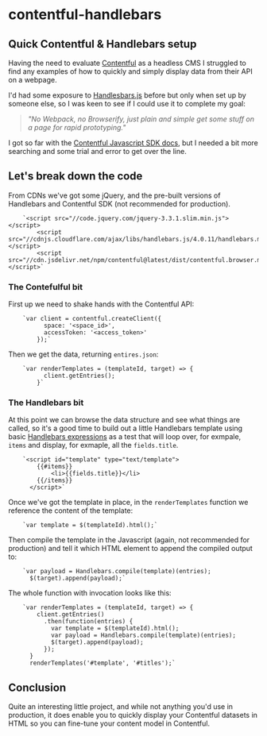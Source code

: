 # contentful-handlebars
## Quick Contentful & Handlebars setup

Having the need to evaluate [Contentful](https://www.contentful.com) as a headless CMS I struggled to find any examples of how to quickly and simply display data from their API on a webpage.

I'd had some exposure to [Handlesbars.js](https://handlebarsjs.com) before but only when set up by someone else, so I was keen to see if I could use it to complete my goal:

> _"No Webpack, no Browserify, just plain and simple get some stuff on a page for rapid prototyping."_

I got so far with the [Contentful Javascript SDK docs](https://www.contentful.com/developers/docs/javascript/tutorials/using-js-cda-sdk/), but I needed a bit more searching and some trial and error to get over the line.

## Let's break down the code

From CDNs we've got some jQuery, and the pre-built versions of Handlebars and Contentful SDK (not recommended for production).

        `<script src="//code.jquery.com/jquery-3.3.1.slim.min.js"></script>
            <script src="//cdnjs.cloudflare.com/ajax/libs/handlebars.js/4.0.11/handlebars.min.js"></script>
            <script src="//cdn.jsdelivr.net/npm/contentful@latest/dist/contentful.browser.min.js"></script>` 
      

### The Contefulful bit

First up we need to shake hands with the Contentful API:

        `var client = contentful.createClient({
              space: '<space_id>',
              accessToken: '<access_token>'
            });` 
      

Then we get the data, returning `entires.json`:

        `var renderTemplates = (templateId, target) => {
              client.getEntries();
            }` 
      

### The Handlebars bit

At this point we can browse the data structure and see what things are called, so it's a good time to build out a little Handlebars template using basic [Handlebars expressions](https://handlebarsjs.com/expressions.html) as a test that will loop over, for exmpale, `items` and display, for exmaple, all the `fields.title`.

        `<script id="template" type="text/template">
            {{#items}}
                <li>{{fields.title}}</li>
            {{/items}}
          </script>` 
      

Once we've got the template in place, in the `renderTemplates` function we reference the content of the template:

        `var template = $(templateId).html();` 
      

Then compile the template in the Javascript (again, not recommended for production) and tell it which HTML element to append the compiled output to:

        `var payload = Handlebars.compile(template)(entries);
          $(target).append(payload);` 
      

The whole function with invocation looks like this:

        `var renderTemplates = (templateId, target) => {
            client.getEntries()
              .then(function(entries) {
                var template = $(templateId).html();
                var payload = Handlebars.compile(template)(entries);
                $(target).append(payload);
              });
          }
          renderTemplates('#template', '#titles');` 
          
## Conclusion

Quite an interesting little project, and while not anything you'd use in production, it does enable you to quickly display your Contentful datasets in HTML so you can fine-tune your content model in Contentful.
